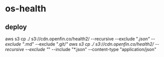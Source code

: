 # os-health

## deploy

aws s3 cp ./ s3://cdn.openfin.co/health2/ --recursive --exclude "*.json" --exclude "*.md" --exclude ".git/*"
aws s3 cp ./ s3://cdn.openfin.co/health2/ --recursive --exclude "*" --include "*.json" --content-type "application/json"
